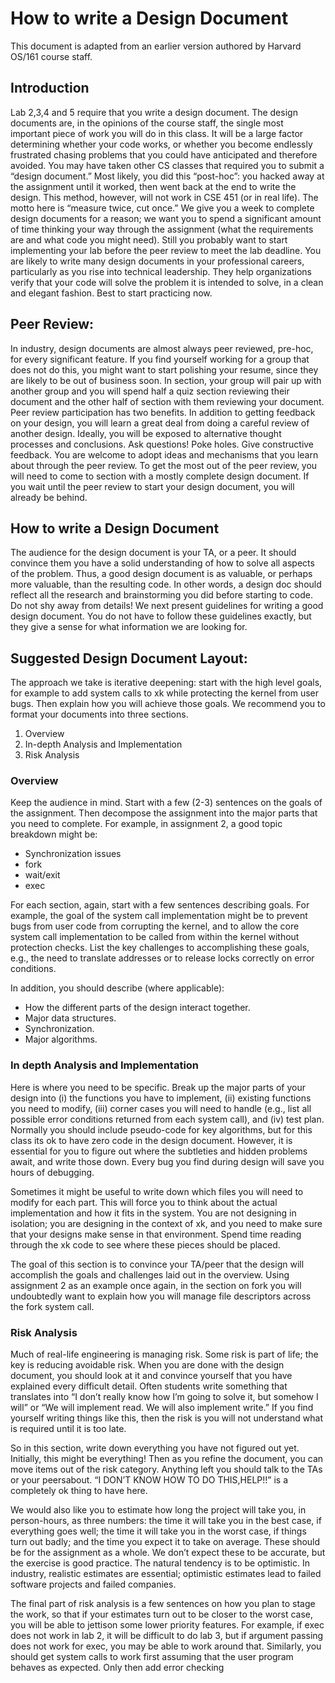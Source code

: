 # How	to	write	a	Design	Document
This document is adapted	from	an	earlier	version	authored	by	Harvard	OS/161	course	staff.

## Introduction
Lab 2,3,4 and 5 require	that	you	write	a	design	document.	The	design
documents	are,	in	the	opinions	of	the	course	staff,	the	single	most	important	piece	of	work
you	will	do	in	this	class.	It	will	be	a	large	factor	determining	whether	your	code	works,	or
whether	you	become	endlessly	frustrated	chasing	problems	that	you	could	have	anticipated
and	therefore	avoided.
You	may	have	taken	other	CS	classes	that	required	you	to	submit	a	“design document.” Most
likely,	you	did	this	“post-hoc”:	you	hacked	away	at	the	assignment	until	it	worked,	then	went
back	at	the	end	to	write	the	design.	This	method,	however,	will	not	work	in	CSE	451	(or	in
real	life).	The	motto	here	is	“measure	twice,	cut	once.”	We	give	you	a	week	to	complete
design	documents	for	a	reason;	we	want	you	to	spend	a	significant	amount	of	time	thinking
your	way	through	the	assignment	(what	the	requirements	are	and	what	code	you	might
need). Still you probably want to start implementing your lab before the peer review to meet the lab deadline.
You	are	likely	to	write	many	design	documents	in	your	professional	careers,	particularly	as
you	rise	into	technical	leadership.	They	help	organizations	verify	that	your	code	will	solve	the
problem	it	is	intended	to	solve,	in	a	clean	and	elegant	fashion.		Best	to	start	practicing	now.
## Peer	Review:
In	industry,	design	documents	are	almost	always	peer	reviewed,	pre-hoc,	for	every
significant	feature.		If	you	find	yourself	working	for	a	group	that	does	not	do	this,	you	might
want	to	start	polishing	your	resume,	since	they	are	likely	to	be	out	of	business	soon.
In	section,	your		group	will	pair		up		with		another	group		and		you	will	spend		half	a	quiz
section	reviewing	their		document	and		the	other	half	of	section	with	them	reviewing	your
document.	Peer	review	participation	has	two	benefits.	In	addition	to	getting	feedback	on
your	design,	you	will	learn	a	great deal	from	doing	a	careful	review	of	another	design.	Ideally,
you	will	be	exposed	to	alternative	thought	processes	and	conclusions.			Ask	questions!	Poke
holes.	Give	constructive	feedback.	You	are	welcome	to	adopt	ideas	and	mechanisms	that	you
learn	about	through	the	peer	review.	To	get	the	most	out	of	the	peer	review,	you	will	need	to
come	to	section	with	a	mostly	complete	design	document.	If	you	wait	until	the	peer	review	to
start	your	design	document,	you	will	already	be	behind.

## How	to	write	a	Design	Document
The	audience	for	the	design	document	is	your	TA,	or	a	peer.	It	should	convince	them	you
have	a	solid	understanding	of	how	to	solve	all	aspects	of	the	problem.	Thus,	a	good	design
document	is	as	valuable,	or	perhaps	more	valuable,	than	the	resulting	code.	In	other	words,	a
design	doc	should	reflect	all	the	research	and	brainstorming	you	did	before	starting	to	code.
Do not	shy	away	from	details!
We next	present guidelines	for	writing	a	good	design	document.	You	do	not	have	to	follow
these	guidelines	exactly,	but	they	give	a	sense	for	what	information	we	are	looking	for.

## Suggested	Design	Document	Layout:
The	approach	we	take	is	iterative	deepening:	start	with	the	high	level	goals,	for	example	to
add	system	calls	to	xk	while	protecting	the	kernel	from	user	bugs.	Then	explain	how
you	will	achieve	those	goals.
We	recommend	you	to	format	your	documents	into	three	sections.
1.	Overview
2.	In-depth	Analysis	and	Implementation
3.	Risk	Analysis

###	Overview
Keep	the	audience	in	mind.	Start	with	a	few	(2-3)	sentences	on	the	goals	of	the	assignment.
Then	decompose	the		assignment		into		the		major	parts		that	you	need		to		complete. 	For
example,	in	assignment	2,	a	good	topic	breakdown	might	be:
- Synchronization issues
- fork
- wait/exit
- exec

For	each	section,	again,	start	with	a	few	sentences	describing	goals.	For	example,	the	goal	of
the	system	call	implementation	might	be	to	prevent	bugs	from	user	code	from	corrupting
the	kernel,	and	to	allow	the	core	system	call	implementation	to	be	called	from	within	the
kernel	without	protection	checks.	List	the	key	challenges	to	accomplishing	these	goals,	e.g.,
the	need	to	translate	addresses	or	to	release	locks	correctly	on	error	conditions.

In	addition,	you	should	describe	(where	applicable):
- How	the	different	parts	of	the	design	interact	together.
- Major	data	structures.
- Synchronization.
- Major	algorithms.

### In	depth	Analysis	and	Implementation
Here	is	where	you	need	to	be	specific.	Break	up	the	major	parts	of	your	design	into	(i)	the
functions	you	have	to	implement,	(ii)	existing	functions	you	need	to	modify,	(iii)	corner	cases
you	will	need	to	handle	(e.g.,	list	all	possible	error	conditions	returned	from	each	system	call),
and	(iv)	test	plan.	Normally	you	should	include	pseudo-code	for key	algorithms,	but	for	this
class	its	ok	to	have	zero	code	in	the	design	document.	However,	it	is	essential	for	you	to	figure
out	where	the	subtleties	and	hidden	problems		await,	and	write	those	down.	Every	bug	you
find	during	design	will	save	you	hours	of	debugging.

Sometimes	it	might	be	useful	to	write	down	which	files	you	will	need	to	modify	for	each	part.
This	will	force	you	to	think	about	the	actual	implementation	and	how	it	fits	in	the	system. You	are	not	designing	in	isolation;	you	are	designing	in	the	context	of	xk,		and	you	need
to	make	sure	that	your	designs	make	sense	in	that	environment.	Spend	time	reading	through the xk code	to	see	where	these	pieces	should	be	placed.

The	goal	of	this	section	is	to	convince	your	TA/peer	that	the	design	will	accomplish	the	goals
and	challenges	laid	out	in	the	overview.	Using	assignment	2	as	an	example	once	again,	in	the
section	on	fork	you	will	undoubtedly	want	to	explain	how	you	will	manage	file	descriptors
across	the	fork	system	call.

### Risk	Analysis
Much	of	real-life	engineering	is	managing	risk.	Some	risk	is	part	of	life;	the	key	is	reducing
avoidable	risk.	When	you	are	done	with	the	design	document,	you	should	look	at	it	and
convince	yourself	that	you	have	explained	every	difficult	detail.	Often	students	write
something	that	translates	into		“I	don’t	really	know	how	I’m	going	to	solve	it,	but	somehow	I
will”	or	“We	will	implement	read.	We	will	also	implement	write.”	If	you	find	yourself	writing
things	like	this,	then	the	risk	is	you	will	not	understand	what	is	required	until	it	is	too	late.

So	in	this	section,	write	down	everything	you	have	not	figured	out	yet.	Initially,	this	might	be
everything!	Then	as	you	refine	the	document,	you	can	move	items	out	of	the	risk	category.
Anything	left	you	should	talk	to	the	TAs	or	your	peersabout.		“I	DON’T	KNOW	HOW	TO	DO
THIS,HELP!!”	is	a	completely	ok	thing	to	have	here.

We	would	also	like	you	to	estimate	how	long	the	project	will	take	you,	in	person-hours,	as
three	numbers:	the	time	it	will	take	you	in	the	best	case,	if	everything	goes	well;	the	time	it
will	take	you	in	the	worst	case,	if	things	turn	out	badly;	and	the	time	you	expect	it	to	take	on
average.	These	should	be	for	the	assignment	as	a	whole.	We	don’t	expect	these	to	be
accurate,	but	the	exercise	is	good	practice.	The	natural	tendency	is	to	be	optimistic.	In
industry,	realistic	estimates	are	essential;	optimistic	estimates	lead	to	failed	software	projects
and	failed	companies.

The	final	part	of	risk	analysis	is	a	few	sentences	on	how	you	plan	to	stage	the	work,	so	that	if
your	estimates	turn	out	to	be	closer	to	the	worst	case,	you	will	be	able	to	jettison	some	lower
priority	features.		For	example,	if	exec	does	not	work	in	lab 2,	it	will	be	difficult	to	do
lab	3,	but	if	argument	passing	does	not	work	for	exec,	you	may	be	able	to	work
around	that.		Similarly,	you	should	get	system	calls	to	work	first	assuming	that	the	user
program	behaves	as	expected.		Only	then	add	error	checking
